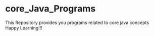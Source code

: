 # core_Java_Programs
This Repository provides you programs related to core java concepts<br>
Happy Learning!!!
 
